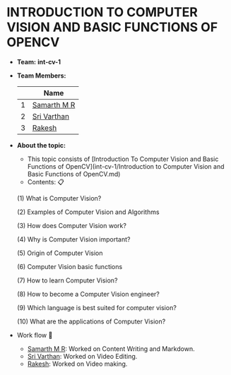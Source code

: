 # INTRODUCTION TO COMPUTER VISION AND BASIC FUNCTIONS OF OPENCV
- **Team:** **int-cv-1**
- **Team Members:**

     ||Name|
     |-|-|
     |1|[Samarth M R]()|
     |2|[Sri Varthan]()|
     |3|[Rakesh]()|

- **About the topic:** 
    - This topic consists of [Introduction To Computer Vision and Basic Functions of OpenCV](int-cv-1/Introduction to Computer Vision and Basic Functions of OpenCV.md)
    - Contents: :clipboard:
    
    (1) What is Computer Vision?

    (2) Examples of Computer Vision and Algorithms

    (3) How does Computer Vision work?

    (4) Why is Computer Vision important?

    (5) Origin of Computer Vision

    (6) Computer Vision basic functions

    (7) How to learn Computer Vision?

    (8) How to become a Computer Vision engineer?

    (9) Which language is best suited for computer vision?

    (10) What are the applications of Computer Vision?

- Work flow :bookmark_tabs:
    - [Samarth M R](): Worked on Content Writing and Markdown.
    - [Sri Varthan](): Worked on Video Editing.
    - [Rakesh](): Worked on Video making.